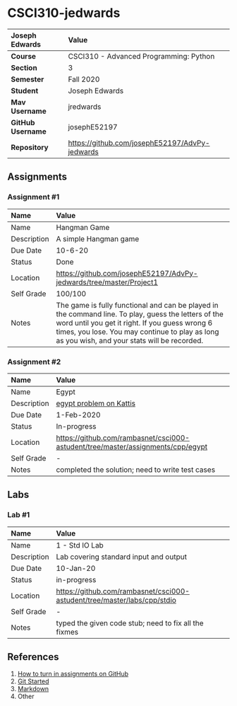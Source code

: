 # CSCI310-jedwards

| Joseph Edwards | Value |
|:---|:---|
| **Course** | CSCI310 - Advanced Programming: Python |
| **Section** | 3 |
| **Semester** | Fall 2020 |
| **Student** | Joseph Edwards |
| **Mav Username**            | jredwards |
| **GitHub Username**         | josephE52197 |
| **Repository**          | https://github.com/josephE52197/AdvPy-jedwards |

## Assignments

### Assignment #1

| Name | Value |
| :--- | :--- |
| Name | Hangman Game |
| Description | A simple Hangman game |
| Due Date | 10-6-20|
| Status | Done |
| Location | https://github.com/josephE52197/AdvPy-jedwards/tree/master/Project1|
| Self Grade | 100/100 |
| Notes | The game is fully functional and can be played in the command line. To play, guess the letters of the word until you get it right. If you guess wrong 6 times, you lose. You may continue to play as long as you wish, and your stats will be recorded.

### Assignment #2

| Name | Value |
| :--- | :--- |
| Name | Egypt |
| Description | [egypt problem on Kattis](https://open.kattis.com/problems/egypt) |
| Due Date | 1-Feb-2020 |
| Status | In-progress |
| Location | https://github.com/rambasnet/csci000-astudent/tree/master/assignments/cpp/egypt |
| Self Grade | - |
| Notes | completed the solution; need to write test cases |


## Labs

### Lab #1

| Name | Value |
| :--- | :--- |
| Name | 1 - Std IO Lab |
| Description | Lab covering standard input and output |
| Due Date | 10-Jan-20 |
| Status | in-progress |
| Location | https://github.com/rambasnet/csci000-astudent/tree/master/labs/cpp/stdio |
| Self Grade | - |
| Notes | typed the given code stub; need to fix all the fixmes |


## References

1. [How to turn in assignments on GitHub](https://docs.google.com/document/d/16mixtVA-dePbWidBzI3JXNW4kFhRyT7XsJgL6GtGvGA/edit?usp=sharing)
2. [Git Started](https://docs.google.com/document/d/1M0YeBfFPy5YPpfX7312R9-IldjagimvEma_YhgeLPcw/edit#heading=h.ssqvh5gmotj4)
3. [Markdown](https://github.com/adam-p/markdown-here/wiki/Markdown-Cheatsheet)
4. Other
